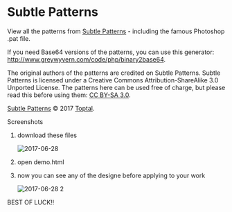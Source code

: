 Subtle Patterns
===============

View all the patterns from [Subtle Patterns](https://www.toptal.com/designers/subtlepatterns/) - including the famous Photoshop .pat file.

If you need Base64 versions of the patterns, you can use this generator:
http://www.greywyvern.com/code/php/binary2base64.

The original authors of the patterns are credited on Subtle Patterns. Subtle Patterns is licensed under a Creative Commons Attribution-ShareAlike 3.0 Unported License. The patterns here can be used free of charge, but please read this before using them: [CC BY-SA 3.0](https://creativecommons.org/licenses/by-sa/3.0/).

[Subtle Patterns](https://www.toptal.com/designers/subtlepatterns/) © 2017 [Toptal](https://www.toptal.com).

Screenshots
 1) download these files
 
       ![2017-06-28](https://user-images.githubusercontent.com/26691915/27627408-5012c778-5c09-11e7-9ac8-b9d368f53b74.png)
       
 2) open demo.html
 
 3) now you can see any of the designe  before applying to your work


       ![2017-06-28 2](https://user-images.githubusercontent.com/26691915/27627481-9a245048-5c09-11e7-86b3-67f8f82bb0e4.png)


BEST OF LUCK!!



